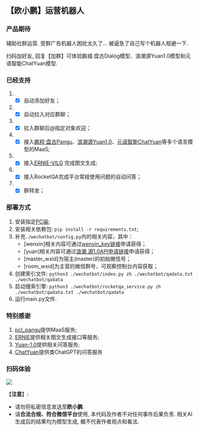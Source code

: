 ## 【**欧小鹏**】运营机器人

### 产品期待

辅助社群运营. 受群广告机器人困扰太久了... 被逼急了自己写个机器人规避一下.

扫码加好友, 回复【加群】可体验鹏城·盘古Dialog模型、浪潮源Yuan1.0模型和元语智能ChatYuan模型.

### 已经支持

1. - [x] 自动添加好友；
2. - [x] 自动拉入对应群聊；
3. - [x] 拉入群聊后@指定对象欢迎；
4. - [x] 接入[鹏程·盘古Pangu](https://git.openi.org.cn/PCL-Platform.Intelligence/pcl_pangu)、[浪潮源Yuan1.0]()、[元语智能ChatYuan]()等多个语言模型的MaaS; 
5. - [x] 接入[ERNIE-VILG](https://wenxin.baidu.com/moduleApi/ernieVilg) 完成图文生成; 
6. - [x] 接入RocketQA完成平台常规使用问题的自动问答；
7. - [x] 群转发；

### 部署方式

1. 安装指定[PC端](https://git.openi.org.cn/attachments/3bf60134-9d9d-437a-acf4-bfcc50521997?type=0); 
2. 安装相关依赖包: `pip install -r requirements.txt`;
3. 补充`./wechatbot/config.py`内的相关内容，其中：
    - [wenxin]相关内容可通过[wenxin_key链接](https://wenxin.baidu.com/moduleApi/key)申请获得；
    - [yuan]相关内容可通过[浪潮 源1.0API申请链接](https://air.inspur.com/apply-api)申请获得；
    - [master_wxid]为宿主(master)的初始微信号；
    - [room_wxid]为主营的微信群号，可观察控制台内容获取；
4. 创建索引文件: `python3 ./wechatbot/index.py zh ./wechatbot/qadata.txt ./wechatbot/qadata`
5. 启动搜索引擎: `python3 ./wechatbot/rocketqa_service.py zh ./wechatbot/qadata.txt ./wechatbot/qadata`
6. 运行main.py文件.

### 特别感谢

1. [pcl_pangu](https://git.openi.org.cn/PCL-Platform.Intelligence/pcl_pangu)提供MaaS服务; 
2. [ERNIE](https://wenxin.baidu.com/)提供相关图文生成接口等服务; 
3. [Yuan-1.0](https://air.inspur.com/home)提供相关问答服务; 
4. [ChatYuan]()提供类ChatGPT的问答服务

### 扫码体验

![](./wechat.jpg)

【**注意**】:
* 请勿将私密信息发送至**欧小鹏**.
* 请**合法合规、符合微信平台**使用, 本代码及作者不对任何事件后果负责. 相关AI生成后的结果均为模型生成, 概不代表作者观点和看法.  
